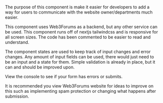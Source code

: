The purpose of this component is make it easier for developers to add a way for users to communicate with the website owner/departments much easier.

This component uses Web3Forums as a backend, but any other service can be used.
This component runs off of nextjs tailwindcss and is responsive for all screen sizes.
The code has been commented to be easier to read and understand.

The component states are used to keep track of input changes and error changes.
Any amount of input fields can be used, there would just need to be an input and a state for them.
Simple validation is already in place, but it can and should be improved upon.

View the console to see if your form has errors or submits.

It is recommended you view Web3Forums website for ideas to improve on this such as implementing spam protection or changing what happens after submission.
